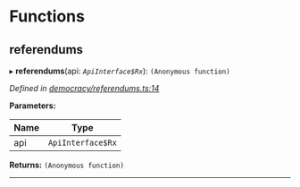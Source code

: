 

# Functions

<a id="referendums"></a>

##  referendums

▸ **referendums**(api: *`ApiInterface$Rx`*): `(Anonymous function)`

*Defined in [democracy/referendums.ts:14](https://github.com/polkadot-js/api/blob/7f8a7f4/packages/api-derive/src/democracy/referendums.ts#L14)*

**Parameters:**

| Name | Type |
| ------ | ------ |
| api | `ApiInterface$Rx` |

**Returns:** `(Anonymous function)`

___

